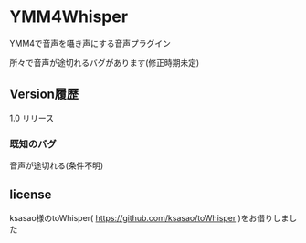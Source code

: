 # YMM4Whisper
YMM4で音声を囁き声にする音声プラグイン

所々で音声が途切れるバグがあります(修正時期未定)

## Version履歴
1.0 リリース
### 既知のバグ
音声が途切れる(条件不明)

## license
ksasao様のtoWhisper( https://github.com/ksasao/toWhisper )をお借りしました
